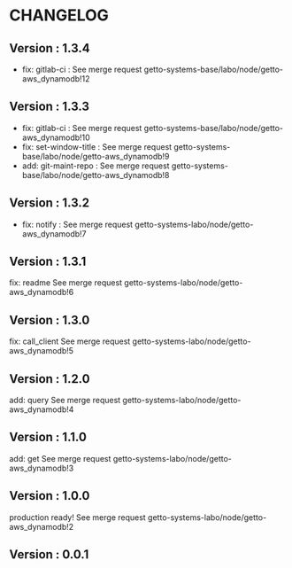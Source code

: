 # CHANGELOG

## Version : 1.3.4

- fix: gitlab-ci : See merge request getto-systems-base/labo/node/getto-aws_dynamodb!12


## Version : 1.3.3

- fix: gitlab-ci : See merge request getto-systems-base/labo/node/getto-aws_dynamodb!10
- fix: set-window-title : See merge request getto-systems-base/labo/node/getto-aws_dynamodb!9
- add: git-maint-repo : See merge request getto-systems-base/labo/node/getto-aws_dynamodb!8


## Version : 1.3.2

- fix: notify : See merge request getto-systems-labo/node/getto-aws_dynamodb!7


## Version : 1.3.1

fix: readme See merge request getto-systems-labo/node/getto-aws_dynamodb!6


## Version : 1.3.0

fix: call_client See merge request getto-systems-labo/node/getto-aws_dynamodb!5


## Version : 1.2.0

add: query See merge request getto-systems-labo/node/getto-aws_dynamodb!4


## Version : 1.1.0

add: get See merge request getto-systems-labo/node/getto-aws_dynamodb!3


## Version : 1.0.0

production ready! See merge request getto-systems-labo/node/getto-aws_dynamodb!2


## Version : 0.0.1


